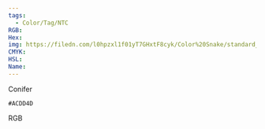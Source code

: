 ```yaml
---
tags:
  - Color/Tag/NTC
RGB:
Hex:
img: https://filedn.com/l0hpzxl1f01yT7GHxtF8cyk/Color%20Snake/standard_csv_to_svg//ACDD4D.svg
CMYK:
HSL:
Name:
---
```

Conifer
```palette
#ACDD4D
```
RGB
